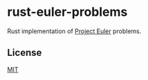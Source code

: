 # rust-euler-problems

Rust implementation of [Project Euler](https://projecteuler.net/) problems.

## License

[MIT](https://github.com/kenkyu392/rust-euler-problems/blob/master/LICENSE)
